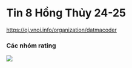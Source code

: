 # Tin 8 Hồng Thủy 24-25
https://oj.vnoi.info/organization/datmacoder

### Các nhóm rating

<img src="https://i.imgur.com/pu2rkz0.png">
